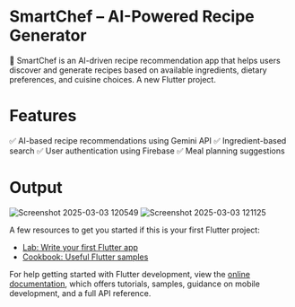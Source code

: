 
# SmartChef – AI-Powered Recipe Generator
🚀 SmartChef is an AI-driven recipe recommendation app that helps users discover and generate recipes based on available ingredients, dietary preferences, and cuisine choices.
A new Flutter project.

# Features
✅ AI-based recipe recommendations using Gemini API
✅ Ingredient-based search
✅ User authentication using Firebase
✅ Meal planning suggestions

# Output
![Screenshot 2025-03-03 120549](https://github.com/user-attachments/assets/c6340b20-ff66-46aa-a670-331a56d66607)
![Screenshot 2025-03-03 121125](https://github.com/user-attachments/assets/852ea58f-c029-4e0b-a398-696fb65cee0c)

A few resources to get you started if this is your first Flutter project:

- [Lab: Write your first Flutter app](https://docs.flutter.dev/get-started/codelab)
- [Cookbook: Useful Flutter samples](https://docs.flutter.dev/cookbook)

For help getting started with Flutter development, view the
[online documentation](https://docs.flutter.dev/), which offers tutorials,
samples, guidance on mobile development, and a full API reference.
